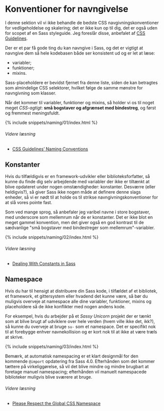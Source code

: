 
# Konventioner for navngivelse

I denne sektion vil vi ikke behandle de bedste CSS navgivningskonventioner for vedligeholdelse og skalering; det er ikke kun op til dig, det er også uden for scopet af en Sass styleguide. Jeg foreslår disse, anbefalet af [CSS Guidelines](http://cssguidelin.es/#naming-conventions).

Der er et par få gode ting du kan navngive i Sass, og det er vigtigt at navngive dem så hele kodebasen både ser konsistent ud og er let at læse:

* variabler;
* funktioner;
* mixins.

Sass-placeholdere er bevidst fjernet fra denne liste, siden de kan betragtes som almindelige CSS selektorer, hvilket følge de samme mønstre for navngivning som klasser.

Når det kommer til variabler, funktioner og mixins, så holder vi os til noget meget *CSS-agtigt*: **små bogstaver og afgrænset med bindestreg**, og først og fremmest meningsfuldt.

{% include snippets/naming/01/index.html %}

###### Videre læsning

* [CSS Guidelines’ Naming Conventions](http://cssguidelin.es/#naming-conventions)

## Konstanter

Hvis du tilfældigvis er en framework-udvikler eller biblioteksforfatter, så kunne du finde dig selv arbejdende med variabler der ikke er tiltænkt at blive opdateret under nogen omstændigheder: konstanter. Desværre (eller heldigvis?), så giver Sass ikke nogen måde at definere denne slags enheder, så vi er nødt til at holde os til strikse navngivningskonventioner for at slå vores pointe fast.

Som ved mange sprog, så anbefaler jeg varibel navne i store bogstaver, med underscore som mellemrum når de er konstanter. Det er ikke blot en meget gammel konvention, men det giver også en god kontrast til de sædvanlige "små bogstaver med bindestreger som mellemrum"-variabler.

{% include snippets/naming/02/index.html %}

###### Videre læsning

* [Dealing With Constants in Sass](http://www.sitepoint.com/dealing-constants-sass/)

## Namespace

Hvis du har til hensigt at distribuere din Sass kode, i tilfældet af et bibliotek, et framework, et gittersystem eller hvadend det kunne være, så bør du muligvis overveje at namespace alle dine variabler, funktioner, mixins og placeholdere så de ikke konflikter med nogen andens kode.

For eksempel, hvis du arbejder på et *Sassy Unicorn* projekt der er tænkt som at blive brugt af udviklere over hele verden (hvem ville ikke det, ikk?), så kunne du overveje at bruge `su-` som et namespace. Det er specifikt nok til at forebygge enhver navnekollision og er kort nok til at ikke at være træls at skrive.

{% include snippets/naming/03/index.html %}

<div class="note">
  <p>Bemærk, at automatisk namespacing er et klart designmål for den kommende <code>@import</code> opdatering fra Sass 4.0. Efterhånden som det kommer tættere på virkeliggørelse, så vil det blive mindre og mindre brugbart at foretage manuel namespacing; efterhånden vil manuelt namespacede biblioteker muligvis blive sværere at bruge.</p>
</div>

###### Videre læsning

* [Please Respect the Global CSS Namespace](http://blog.kaelig.fr/post/44554267597/please-respect-the-global-css-namespace)
